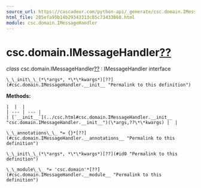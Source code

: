```yaml
---
source_url: https://cascadeur.com/python-api/_generate/csc.domain.IMessageHandler.html
html_file: 285efa95b14b29343313c85c73433868.html
module: csc.domain.IMessageHandler
---
```


# csc.domain.IMessageHandler[??](#csc-domain-imessagehandler "Permalink to this heading")

*class* csc.domain.IMessageHandler[??](#csc.domain.IMessageHandler "Permalink to this definition")
:   IMessageHandler interface

    \_\_init\_\_(*\*args*, *\*\*kwargs*)[??](#csc.domain.IMessageHandler.__init__ "Permalink to this definition")

    
**Methods:**

    |  |  |
    | --- | --- |
    | [`__init__`](../csc.html#csc.domain.IMessageHandler.__init__ "csc.domain.IMessageHandler.__init__")(\*args,??\*\*kwargs) |  |

    \_\_annotations\_\_ *= {}*[??](#csc.domain.IMessageHandler.__annotations__ "Permalink to this definition")

    \_\_init\_\_(*\*args*, *\*\*kwargs*)[??](#id0 "Permalink to this definition")

    \_\_module\_\_ *= 'csc.domain'*[??](#csc.domain.IMessageHandler.__module__ "Permalink to this definition")